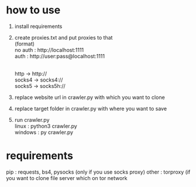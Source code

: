 # how to use
1. install requirements
2. create proxies.txt and put proxies to that<br>
   (format)<br>
    no auth : http://localhost:1111<br>
    auth : http://user:pass@localhost:1111<br><br>
   
    http -> http://<br>
    socks4 -> socks4://<br>
    socks5 -> socks5h://<br>
3. replace website url in crawler.py with which you want to clone
4. replace target folder in crawler.py with where you want to save
5. run crawler.py<br>
   linux : python3 crawler.py<br>
   windows : py crawler.py   

# requirements
pip : requests, bs4, pysocks (only if you use socks proxy)
other : torproxy (if you want to clone file server which on tor network
